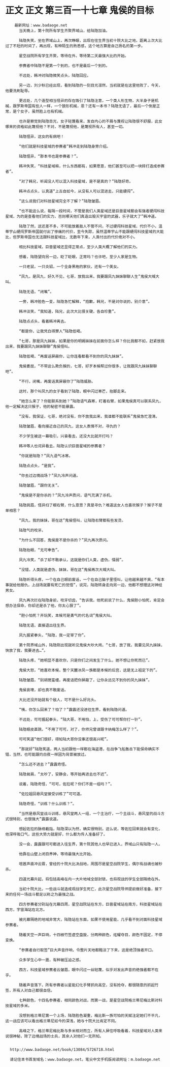 # 正文 正文 第三百一十七章 鬼侯的目标
        最新网址：www.badaoge.net
          当天晚上，第十院所有学生齐聚界域山，给陆隐加油。
      
          陆隐失笑，坐在界域山上，再次睁眼，出现在往生界当初十院大比之地，距离上次大比过了不短的时间了，再出现，有种陌生的熟悉感，这个地方算是自己扬名的第一步。
      
          星空战院所有学生齐聚，等待在外，等待第二天最强大比的开始。
      
          参赛者中陆隐不是第一个到的，也不是最后一个到的。
      
          不远处，韩冲对陆隐微笑点头，陆隐回应。
      
          另一边，刘少秋已经出现，看到陆隐的一刻目光凛然，当初就是在这里他败了，今天，他要洗刷耻辱。
      
          更远处，几个造型相当怪异的存在吸引了陆隐注意，一个类人形生物，大半身子是机械，跟罗斯帝国有些人一样，一个狼形机械，恩？还有一本书？陆隐无语了，最后一个倒是正常，是个女子，虽然脸上也有机械。
      
          也许是察觉到陆隐目光，女子轻蔑看来，发自内心的不屑与蔑视让陆隐很不舒服，此女哪来的资格如此蔑视他？不对，不是蔑视他，是蔑视所有人，甚至一切。
      
          陆隐怪异，这女的有病吧！
      
          “他们就是科技星域的参赛者”韩冲走到陆隐身旁介绍。
      
          陆隐怪异，“那本书也是参赛者？”。
      
          韩冲失笑，“科技星域嘛，什么东西都有，如果愿意，他们甚至可以把一块砖打造成参赛者”。
      
          “对了韩兄，听闻没人可以混入科技星域，是不是真的？”陆隐好奇。
      
          韩冲点点头，认真道“上古自如今，从没有人可以混进去，只能硬闯”。
      
          “这么说我们对科技星域完全不了解？”陆隐皱眉。
      
          “也不能这么说，每隔一段时间，不管是我们人类星域还是巨兽星域都会有强者硬闯科技星域，为的是查看他们的实力，否则哪天他们真造出毁灭宇宙的武器，乐子就大了”韩冲道。
      
          陆隐了然，这还差不多，不可能放着敌人不管不问，不过硬闯科技星域，代价不小，温蒂宇山硬闯罗斯帝国就付出了惨痛的代价，至今失踪，虽然温蒂宇山不能跟硬闯科技星域的大能比，但罗斯帝国也无法跟科技星域比，无数年下来，人类付出的代价绝对不小。
      
          相比科技星域，巨兽星域还显得正常点，至少人类大概了解他们的实力。
      
          想着，陆隐望向另一边，眨了眨眼，正常吗？也许吧，至少人家是生物。
      
          一只老鼠，一只炎貂，一个全身黑袍的家伙，还有一个美女。
      
          “凤九，是凤九，好久不见，七哥，放我出来，我要跟凤九妹妹聊聊人生”鬼侯大喊大叫。
      
          陆隐无语，“闭嘴”。
      
          一旁，韩冲脸色一变，陆隐急忙解释，“抱歉，韩兄，不是对你说的，别介意”。
      
          韩冲淡笑，“我知道，陆兄，此次大比很关键，各自珍重”。
      
          陆隐点点头，看着韩冲离去。
      
          “都是你，让我凭白得罪人”陆隐低喝。
      
          “七哥，那是凤九妹妹，如果是你的明嫣妹妹在前面你怎么样？你比我都不如，赶紧放我出来，我要跟凤九妹妹聊聊”鬼侯怪叫。
      
          陆隐低喝，“再废话屏蔽你，让你连看都看不到你的凤九妹妹”。
      
          鬼侯委屈，“不带这么欺负猴的，七哥，好歹本候帮过你很多，让我跟凤九妹妹聊聊吧”。
      
          “不行，闭嘴，再废话真屏蔽你了”陆隐威胁。
      
          这时，那个叫凤九的女子看到了陆隐，眼中闪过寒芒，抬脚走来。
      
          “她怎么来了？你能联系到她？”陆隐语气森寒，盯着右臂，如果鬼侯真可以联系凤九，他一定解决这只猴子，他的秘密不能暴露。
      
          “没有，我保证，七哥，绝对没有，你不放我出来，我谁都不能联系”鬼侯急忙澄清。
      
          陆隐皱眉，看向接近自己的凤九，这女人表情不对，寻仇的？
      
          不少学生被这一幕吸引，兴奋看去，还没大比就开打吗？
      
          韩冲等人也诧异看去，陆隐认识巨兽星域的参赛者？
      
          “你就是陆隐？”凤九语气冰寒。
      
          陆隐点点头，“是我”。
      
          “你去过边境战场？”凤九冷声问道。
      
          陆隐皱眉，“跟你无关”。
      
          “鬼侯是不是你杀的？”凤九冷声质问，语气充满了杀机。
      
          陆隐挑眉，怪异扫了眼右臂，什么意思？真是寻仇？难道这女人也喜欢猴子？猴子不是单相思？
      
          “凤九，我的妹妹，哥在这”鬼侯怪叫，让陆隐右臂都有些发烫。
      
          陆隐气的咬牙。
      
          “为什么不回答，鬼侯是不是你杀的？”凤九再次质问。
      
          陆隐抬眼，“无可奉告”。
      
          凤九冷笑，“杀了却不敢承认，这就是你们人类，虚伪，懦弱”。
      
          “没错，人类就是虚伪，妹妹，哥在这”鬼侯再次大喊大叫。
      
          陆隐听得头疼，一个在自己眼前废话，一个在自己脑子里怪叫，让他越来越不爽，“有本事就给他报仇，上战场就要有死亡的觉悟”，说完，陆隐转身走向另一边，他都不想理这对神经男女。
      
          凤九再次拦在陆隐身前，咬牙切齿，“告诉我，他死前说了什么，鬼侯胆小怕死，肯定会想办法保命，你却还是杀了他，你太心狠了”。
      
          “胆小怕死？开玩笑，本候可是勇气的代名词”鬼侯大叫。
      
          陆隐无语，直接退出往生界。
      
          凤九握紧拳头，“陆隐，我一定宰了你”。
      
          第十院界域山外，陆隐刚出现就听见鬼侯大吵大闹，“七哥，放了我，我要见凤九妹妹，快放了我，我要进去…”。
      
          陆隐头疼，“她明显不喜欢你，只是你们之间发生了什么，她不想让你死而已”。
      
          鬼侯大怒，“她喜欢本候，整个天麓冰凤一族都是本候的后宫，这是无上祖定下的”。
      
          陆隐皱眉，“别胡搅蛮缠，再废话把你屏蔽了，让你永远见不到你的凤九妹妹”。
      
          鬼侯哀嚎，却也真不敢废话。
      
          大比还没开始就有个敌人，可不是什么好兆头。
      
          “咦，你怎么回来了？怕了？”露露还没进往生界，看到陆隐问道。
      
          不远处，可可握起拳头，“陆大哥，不用怕，上，受伤了可可帮你打一针”。
      
          陆隐眼皮直跳，“不用了可可，对了，你师兄曾谍跟卡纳梅怎么样了？”。
      
          可可笑道“他们很好，得知陆大哥你没事还很高兴呢”。
      
          “那就好”陆隐笑道，两人当初跟他一样都在海盗港，在战争飞船轰击下能保命确实不错，当然，也可能跟灼白夜一样因为背景被放过。
      
          “怎么还不进去？”露露奇怪。
      
          陆隐耸肩，“太吵了，安静会，等开始再进去也不迟”。
      
          说着，陆隐奇怪，“可可，佐拉呢？你们不是一组吗？”。
      
          “佐拉姐回悬风堂接受训练了”可可道。
      
          陆隐奇怪，“训练？什么训练？”。
      
          “当然是悬风堂战斗训练，悬风堂两人一组，一个主治疗，一个主战斗，悬风堂的战斗方式很特别，也很强大”露露说道。
      
          想起佐拉的脉络截指，陆隐深以为然，确实很特别，这么说，等佐拉回来就会有变化，他深呼吸口气，这些大势力就是好，什么都为传人准备好了。
      
          没一会，露露跟可可都进入往生界，第十院其他人也早已进入，界域山只有陆隐一人。
      
          他靠在山壁上闭目养神，等待最强大比开始。
      
          喧嚣声直冲云霄，曾经的十院大比决战地，周围尽是星空战院学生，偶尔有战魂也被秒杀。
      
          四道光幕升起，将包括高峰在内一大片地域全部封锁，也将观战的学生全部隔绝在外。
      
          当初十院大比，一些战斗就造成观战学生死亡，此次星空战院导师提前做好准备，接下来的任何一场战斗都足以称之为最强之战。
      
          四方参赛者分别站在光幕四周，星空战院站在东方，巨兽星域站在南方，科技星域站在西方，宇宙海站在北方。
      
          被光幕隔绝的地域非常大，陆隐站在东面，如果不使用星能，几乎看不到对面科技星域参赛者。
      
          随着天空一声巨响，十四根竹签虚空盘旋，分两种颜色，炫耀夺目，颜色不固定，不停变换。
      
          “参赛者自行取签”巨大声音炸响，令整片天地都黯淡了下来，这是绝顶强者开口。
      
          众多学生心中一震，有种被压迫之感。
      
          西方，科技星域参赛者云皱眉，眼中闪过一丝轻蔑，似乎对发出声音的绝强者都不在乎。
      
          随着声音落下，所有参赛者以星能幻化手臂抓向高空，没有抢夺，都很随意的抓起竹签，所有人对自己都很自信。
      
          七种颜色，十四名参赛者，相同颜色对战，而第一战，是星空战院格兰蒂尼梅比斯对科技星域的多米。
      
          没想到格兰蒂尼第一个上场，陆隐脸色凝重，梅比斯一族可怕的天赋注定她们不平凡，这一战应该可以看出格兰蒂尼如今的深浅，她与十院大比肯定不同。
      
          高峰之下，格兰蒂尼梅比斯与多米相对而立，所有人屏住呼吸看着，科技星域对人类来说很神秘，除了边境战场的士兵，其余人对他们一无所知。
      
      
      http://www.badaoge.net/book/13084/5726718.html
      
      请记住本书首发域名：www.badaoge.net。笔尖中文手机版阅读网址：m.badaoge.net